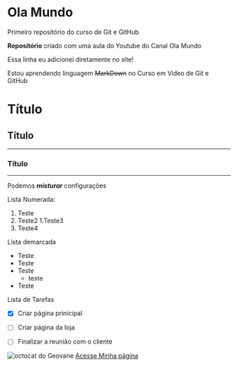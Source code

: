 # Ola Mundo
 Primeiro repositório do curso de Git e GitHub

**Repositório** criado com uma aula do Youtube do Canal Ola Mundo

Essa linha eu adicionei diretamente no site!

Estou aprendendo linguagem ~~MarkDown~~ no Curso em Video de Git e GitHub

# Título
## Título
***
### Título
---

Podemos __*misturar*__ configurações

Lista Numerada:

1. Teste
1. Teste2
   1.Teste3
1. Teste4

Lista demarcada

* Teste
* Teste
* Teste
   * teste
* Teste

Lista de Tarefas

- [x] Criar página prinicipal
- [ ] Criar página da loja
- [ ] Finalizar a reunião com o cliente



![octocat do Geovane](https://github.com/geovanejgv/Ola-Mundo/assets/136370713/22b35026-5848-4c05-bc17-3b06c8d23c16)
[Acesse Minha página](https://www.trinks.com/Login)
